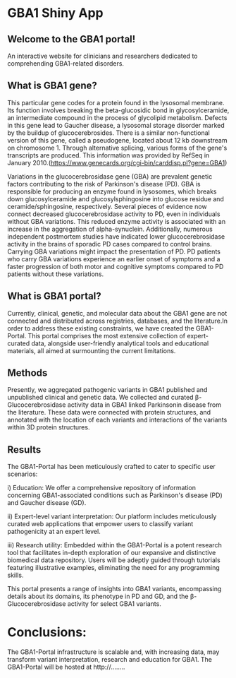 # GBA1 Shiny App



## Welcome to the GBA1 portal!

An interactive website for clinicians and researchers dedicated to comprehending GBA1-related disorders.

## What is GBA1 gene?

This particular gene codes for a protein found in the lysosomal membrane. Its function involves breaking the beta-glucosidic bond in glycosylceramide, an intermediate compound in the process of glycolipid metabolism. Defects in this gene lead to Gaucher disease, a lysosomal storage disorder marked by the buildup of glucocerebrosides. There is a similar non-functional version of this gene, called a pseudogene, located about 12 kb downstream on chromosome 1. Through alternative splicing, various forms of the gene's transcripts are produced. This information was provided by RefSeq in January 2010.(https://www.genecards.org/cgi-bin/carddisp.pl?gene=GBA1)

Variations in the glucocerebrosidase gene (GBA) are prevalent genetic factors contributing to the risk of Parkinson's disease (PD). GBA is responsible for producing an enzyme found in lysosomes, which breaks down glucosylceramide and glucosylsphingosine into glucose residue and ceramide/sphingosine, respectively. Several pieces of evidence now connect decreased glucocerebrosidase activity to PD, even in individuals without GBA variations. This reduced enzyme activity is associated with an increase in the aggregation of alpha-synuclein. Additionally, numerous independent postmortem studies have indicated lower glucocerebrosidase activity in the brains of sporadic PD cases compared to control brains. Carrying GBA variations might impact the presentation of PD. PD patients who carry GBA variations experience an earlier onset of symptoms and a faster progression of both motor and cognitive symptoms compared to PD patients without these variations.


## What is GBA1 portal?

Currently, clinical, genetic, and molecular data about the GBA1 gene are not connected and distributed across registries, databases, and the literature.In order to address these existing constraints, we have created the GBA1-Portal. This portal comprises the most extensive collection of expert-curated data, alongside user-friendly analytical tools and educational materials, all aimed at surmounting the current limitations. 

## Methods

Presently, we aggregated pathogenic variants in GBA1 published and unpublished clinical and genetic data. We collected and curated β-Glucocerebrosidase activity data in GBA1 linked Parkinsonin disease from the literature. These data were connected with protein structures, and annotated with the location of each variants and interactions of the variants within 3D protein structures.



## Results

The GBA1-Portal has been meticulously crafted to cater to specific user scenarios:

i) Education: We offer a comprehensive repository of information concerning GBA1-associated conditions such as Parkinson's disease (PD) and Gaucher disease (GD).

ii) Expert-level variant interpretation: Our platform includes meticulously curated web applications that empower users to classify variant pathogenicity at an expert level.

iii) Research utility: Embedded within the GBA1-Portal is a potent research tool that facilitates in-depth exploration of our expansive and distinctive biomedical data repository. Users will be adeptly guided through tutorials featuring illustrative examples, eliminating the need for any programming skills.

This portal presents a range of insights into GBA1 variants, encompassing details about its domains, its phenotype in PD and GD, and the β-Glucocerebrosidase activity for select GBA1 variants.

# Conclusions: 

The GBA1-Portal infrastructure is scalable and, with increasing data, may transform variant interpretation, research and education for GBA1. The GBA1-Portal will be hosted at http://........ 

